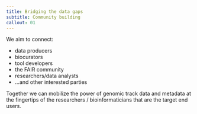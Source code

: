 ```yaml
---
title: Bridging the data gaps
subtitle: Community building
callout: 01
---
```


We aim to connect:

- data producers
- biocurators
- tool developers
- the FAIR community
- researchers/data analysts
- ...and other interested parties

Together we can mobilize the power of genomic track data and metadata at the fingertips of the
researchers / bioinformaticians that are the target end users.
